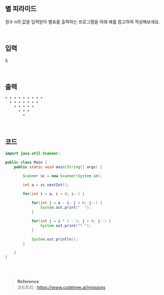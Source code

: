 ## 별 피라미드

정수 n의 값을 입력받아 별표를 출력하는 프로그램을 아래 예를 참고하여 작성해보세요.

<br/>

## 입력

5

<br/>

## 출력

    * * * * * * * * * 
      * * * * * * * 
        * * * * * 
          * * * 
            *

<br/>

## 코드

```java
import java.util.Scanner;

public class Main {
    public static void main(String[] args) {

        Scanner sc = new Scanner(System.in);

        int a = sc.nextInt();

        for(int i = a; i > 0; i--) {
            
            for(int j = a - i; j > 0; j--) {
                System.out.print("  ");
            }

            for(int j = i * 2 - 1; j > 0; j--) {
                System.out.print("* ");
            }

            System.out.println();
        }

    }
}
```

<br/><br/>

>**Reference** 
> <br/>
코드트리 : https://www.codetree.ai/missions